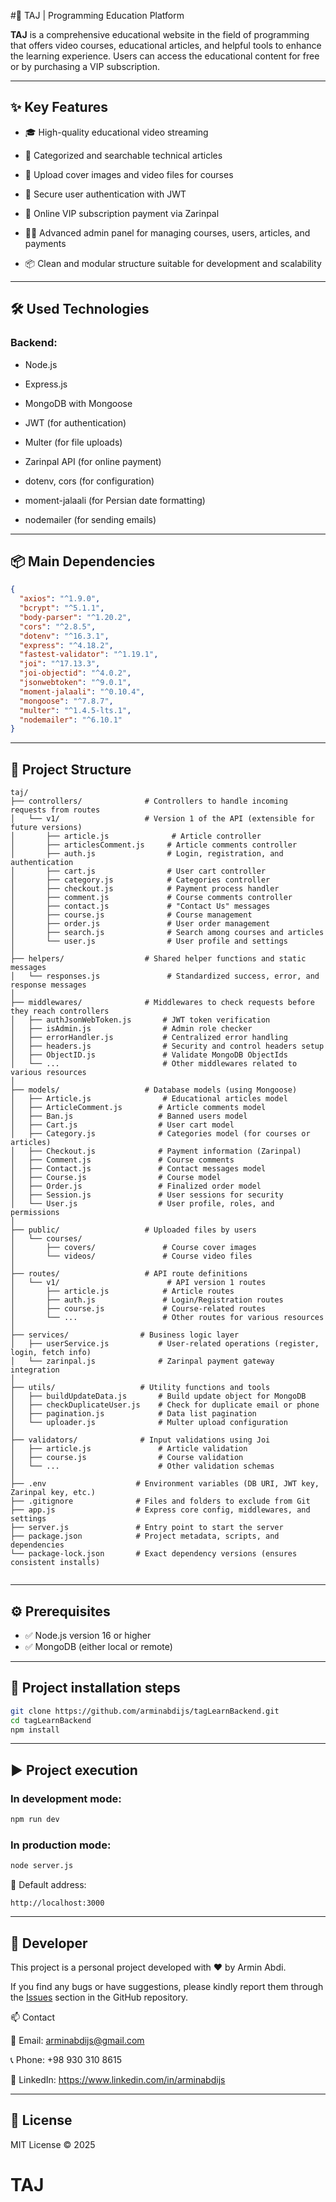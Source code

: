 #👑 TAJ | Programming Education Platform

**TAJ**  is a comprehensive educational website in the field of programming that offers video courses, educational articles, and helpful tools to enhance the learning experience. Users can access the educational content for free or by purchasing a VIP subscription.


---

## ✨ Key Features
- 🎓 High-quality educational video streaming

- 📄 Categorized and searchable technical articles

- 📁 Upload cover images and video files for courses

- 🔐 Secure user authentication with JWT

- 🛒 Online VIP subscription payment via Zarinpal

- 🧑‍💼 Advanced admin panel for managing courses, users, articles, and payments

- 📦 Clean and modular structure suitable for development and scalability

---

## 🛠️ Used Technologies 

### Backend:

- Node.js

- Express.js

- MongoDB with Mongoose

- JWT (for authentication)

- Multer (for file uploads)

- Zarinpal API (for online payment)

- dotenv, cors (for configuration)

- moment-jalaali (for Persian date formatting)

- nodemailer (for sending emails)

---

## 📦 Main Dependencies

```json
{
  "axios": "^1.9.0",
  "bcrypt": "^5.1.1",
  "body-parser": "^1.20.2",
  "cors": "^2.8.5",
  "dotenv": "^16.3.1",
  "express": "^4.18.2",
  "fastest-validator": "^1.19.1",
  "joi": "^17.13.3",
  "joi-objectid": "^4.0.2",
  "jsonwebtoken": "^9.0.1",
  "moment-jalaali": "^0.10.4",
  "mongoose": "^7.8.7",
  "multer": "^1.4.5-lts.1",
  "nodemailer": "^6.10.1"
}
```

---

## 📁 Project Structure

```
taj/
├── controllers/              # Controllers to handle incoming requests from routes
│   └── v1/                   # Version 1 of the API (extensible for future versions)
│       ├── article.js              # Article controller
│       ├── articlesComment.js     # Article comments controller
│       ├── auth.js                # Login, registration, and authentication
│       ├── cart.js                # User cart controller
│       ├── category.js            # Categories controller
│       ├── checkout.js            # Payment process handler
│       ├── comment.js             # Course comments controller
│       ├── contact.js             # "Contact Us" messages
│       ├── course.js              # Course management
│       ├── order.js               # User order management
│       ├── search.js              # Search among courses and articles
│       └── user.js                # User profile and settings
│
├── helpers/                  # Shared helper functions and static messages
│   └── responses.js               # Standardized success, error, and response messages
│
├── middlewares/              # Middlewares to check requests before they reach controllers
│   ├── authJsonWebToken.js       # JWT token verification
│   ├── isAdmin.js                # Admin role checker
│   ├── errorHandler.js           # Centralized error handling
│   ├── headers.js                # Security and control headers setup
│   ├── ObjectID.js               # Validate MongoDB ObjectIds
│   └── ...                       # Other middlewares related to various resources
│
├── models/                   # Database models (using Mongoose)
│   ├── Article.js                # Educational articles model
│   ├── ArticleComment.js        # Article comments model
│   ├── Ban.js                   # Banned users model
│   ├── Cart.js                  # User cart model
│   ├── Category.js              # Categories model (for courses or articles)
│   ├── Checkout.js              # Payment information (Zarinpal)
│   ├── Comment.js               # Course comments
│   ├── Contact.js               # Contact messages model
│   ├── Course.js                # Course model
│   ├── Order.js                 # Finalized order model
│   ├── Session.js               # User sessions for security
│   └── User.js                  # User profile, roles, and permissions
│
├── public/                   # Uploaded files by users
│   └── courses/
│       ├── covers/               # Course cover images
│       └── videos/               # Course video files
│
├── routes/                   # API route definitions
│   └── v1/                        # API version 1 routes
│       ├── article.js            # Article routes
│       ├── auth.js               # Login/Registration routes
│       ├── course.js             # Course-related routes
│       └── ...                   # Other routes for various resources
│
├── services/                # Business logic layer
│   ├── userService.js           # User-related operations (register, login, fetch info)
│   └── zarinpal.js              # Zarinpal payment gateway integration
│
├── utils/                   # Utility functions and tools
│   ├── buildUpdateData.js       # Build update object for MongoDB
│   ├── checkDuplicateUser.js    # Check for duplicate email or phone
│   ├── pagination.js            # Data list pagination
│   └── uploader.js              # Multer upload configuration
│
├── validators/              # Input validations using Joi
│   ├── article.js               # Article validation
│   ├── course.js                # Course validation
│   └── ...                      # Other validation schemas
│
├── .env                    # Environment variables (DB URI, JWT key, Zarinpal key, etc.)
├── .gitignore              # Files and folders to exclude from Git
├── app.js                  # Express core config, middlewares, and settings
├── server.js               # Entry point to start the server
├── package.json            # Project metadata, scripts, and dependencies
└── package-lock.json       # Exact dependency versions (ensures consistent installs)


```

---
## ⚙️ Prerequisites

- ✅ Node.js version 16 or higher
- ✅ MongoDB (either local or remote)

---

## 🚀 Project installation steps

```bash
git clone https://github.com/arminabdijs/tagLearnBackend.git
cd tagLearnBackend
npm install
```

---

## ▶️ Project execution

### In development mode:
```bash
npm run dev
```

### In production mode:
```bash
node server.js
```

📍 Default address:
```
http://localhost:3000
```

---

## 👤 Developer
This project is a personal project developed with ❤️ by Armin Abdi.

If you find any bugs or have suggestions, please kindly report them through the [Issues](https://github.com/arminabdijs/tagLearnBackend/issues) section in the GitHub repository.

📫 Contact

📧 Email: arminabdijs@gmail.com

📞 Phone: +98 930 310 8615

💼 LinkedIn: https://www.linkedin.com/in/arminabdijs


---

## 📜 License

MIT License © 2025
# TAJ

